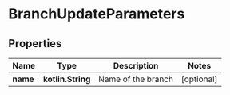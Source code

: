 
# BranchUpdateParameters

## Properties
Name | Type | Description | Notes
------------ | ------------- | ------------- | -------------
**name** | **kotlin.String** | Name of the branch |  [optional]



